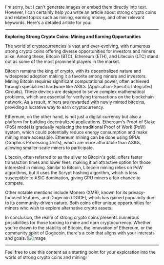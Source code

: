 I'm sorry, but I can't generate images or embed them directly into text. However, I can certainly help you write an article about strong crypto coins and related topics such as mining, earning money, and other relevant keywords. Here's a detailed article for you:

---

**Exploring Strong Crypto Coins: Mining and Earning Opportunities**

The world of cryptocurrencies is vast and ever-evolving, with numerous strong crypto coins offering diverse opportunities for investors and miners alike. Among these, Bitcoin (BTC), Ethereum (ETH), and Litecoin (LTC) stand out as some of the most prominent players in the market.

Bitcoin remains the king of crypto, with its decentralized nature and widespread adoption making it a favorite among miners and investors. Mining Bitcoin requires significant computational power, often achieved through specialized hardware like ASICs (Application-Specific Integrated Circuits). These devices are designed to solve complex mathematical problems, which are essential for verifying transactions on the blockchain network. As a result, miners are rewarded with newly minted bitcoins, providing a lucrative way to earn cryptocurrency.

Ethereum, on the other hand, is not just a digital currency but also a platform for building decentralized applications. Ethereum's Proof of Stake (PoS) model is gradually replacing the traditional Proof of Work (PoW) system, which could potentially reduce energy consumption and make mining more accessible. Ethereum mining can be done using GPUs (Graphics Processing Units), which are more affordable than ASICs, allowing smaller-scale miners to participate.

Litecoin, often referred to as the silver to Bitcoin's gold, offers faster transaction times and lower fees, making it an attractive option for those interested in mining. Similar to Bitcoin, Litecoin mining relies on PoW algorithms, but it uses the Scrypt hashing algorithm, which is less susceptible to ASIC domination, giving GPU miners a fair chance to compete.

Other notable mentions include Monero (XMR), known for its privacy-focused features, and Dogecoin (DOGE), which has gained popularity due to its community-driven nature. Both coins offer unique opportunities for miners who wish to explore alternative crypto assets.

In conclusion, the realm of strong crypto coins presents numerous possibilities for those looking to mine and earn cryptocurrency. Whether you're drawn to the stability of Bitcoin, the innovation of Ethereum, or the community spirit of Dogecoin, there's a coin that aligns with your interests and goals. !![Image](https://github.com/user-attachments/assets/590b50a7-4459-4e76-8a31-559aed223621)

--- 

Feel free to use this content as a starting point for your exploration into the world of strong crypto coins and mining!